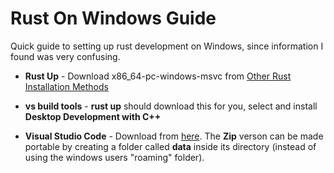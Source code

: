 # Rust On Windows Guide

Quick guide to setting up rust development on Windows, since information I found was very confusing.

* **Rust Up** - Download x86_64-pc-windows-msvc from [Other Rust Installation Methods](https://forge.rust-lang.org/infra/other-installation-methods.html)

* **vs build tools** - **rust up** should download this for you, select and install **Desktop Development with C++**

* **Visual Studio Code** - Download from [here](https://code.visualstudio.com/Download). The **Zip** verson can be made portable by creating a folder called **data** inside its directory (instead of using the windows users "roaming" folder).
